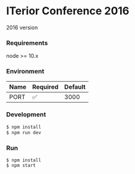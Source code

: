 # ITerior Conference 2016

2016 version


### Requirements

node >= 10.x

### Environment


| Name | Required | Default |
| - | - | - |
| PORT | :white_check_mark: | 3000 |

### Development

```sh
$ npm install
$ npm run dev
```

### Run

```
$ npm install
$ npm start
```